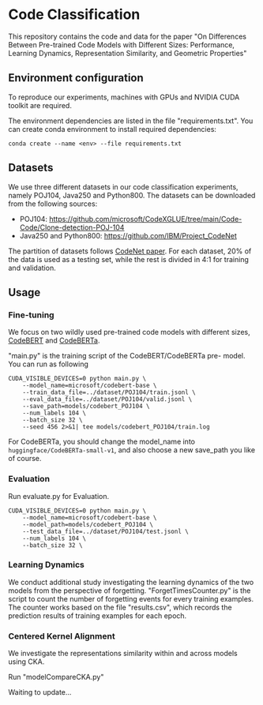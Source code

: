 # Code Classification
This repository contains the code and data for the paper "On Differences Between Pre-trained Code Models with Different Sizes: Performance, Learning Dynamics, Representation Similarity, and Geometric Properties"

## Environment configuration
To reproduce our experiments, machines with GPUs and NVIDIA CUDA toolkit are required.

The environment dependencies are listed in the file "requirements.txt". You can create conda environment to install required dependencies:

```
conda create --name <env> --file requirements.txt
```

## Datasets
We use three different datasets in our code classification experiments, namely POJ104, Java250 and Python800. The datasets can be downloaded from the following sources:

* POJ104: https://github.com/microsoft/CodeXGLUE/tree/main/Code-Code/Clone-detection-POJ-104
* Java250 and Python800: https://github.com/IBM/Project_CodeNet


The partition of datasets follows [CodeNet paper](https://arxiv.org/abs/2105.12655). For each dataset, 20\% of the data is used as a testing set, while the rest is divided in 4:1 for training and validation.


## Usage

### Fine-tuning
We focus on two wildly used pre-trained code models with different sizes, [CodeBERT](https://github.com/microsoft/CodeBERT) and [CodeBERTa](https://huggingface.co/huggingface/CodeBERTa-small-v1).

"main.py" is the training script of the CodeBERT/CodeBERTa pre- model. You can run  as following 
```
CUDA_VISIBLE_DEVICES=0 python main.py \
    --model_name=microsoft/codebert-base \
    --train_data_file=../dataset/POJ104/train.jsonl \
    --eval_data_file=../dataset/POJ104/valid.jsonl \
    --save_path=models/codebert_POJ104 \
    --num_labels 104 \
    --batch_size 32 \
    --seed 456 2>&1| tee models/codebert_POJ104/train.log
```
For CodeBERTa, you should change the model_name into `huggingface/CodeBERTa-small-v1`, and also choose a new save_path you like of course.

### Evaluation
Run evaluate.py for Evaluation.
```
CUDA_VISIBLE_DEVICES=0 python main.py \
    --model_name=microsoft/codebert-base \
    --model_path=models/codebert_POJ104 \
    --test_data_file=../dataset/POJ104/test.jsonl \
    --num_labels 104 \
    --batch_size 32 \
```

### Learning Dynamics
We conduct additional study investigating the learning dynamics of the two models from the perspective of forgetting.
"ForgetTimesCounter.py" is the script to count the number of forgetting events for every training examples. The counter works based on the file "results.csv", which records the prediction results of training examples for each epoch.

### Centered Kernel Alignment
We investigate the representations similarity within and across models using CKA.

Run "modelCompareCKA.py"


Waiting to update...
